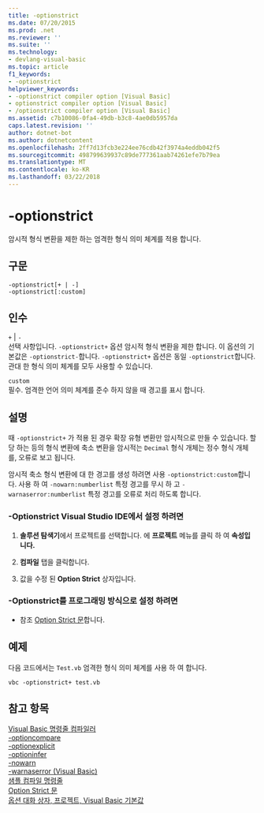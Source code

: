 ```yaml
---
title: -optionstrict
ms.date: 07/20/2015
ms.prod: .net
ms.reviewer: ''
ms.suite: ''
ms.technology:
- devlang-visual-basic
ms.topic: article
f1_keywords:
- -optionstrict
helpviewer_keywords:
- -optionstrict compiler option [Visual Basic]
- optionstrict compiler option [Visual Basic]
- /optionstrict compiler option [Visual Basic]
ms.assetid: c7b10086-0fa4-49db-b3c8-4ae0db5957da
caps.latest.revision: ''
author: dotnet-bot
ms.author: dotnetcontent
ms.openlocfilehash: 2ff7d13fcb3e224ee76cdb42f3974a4eddb042f5
ms.sourcegitcommit: 498799639937c89de777361aab74261efe7b79ea
ms.translationtype: MT
ms.contentlocale: ko-KR
ms.lasthandoff: 03/22/2018
---
```

# <a name="-optionstrict"></a>-optionstrict
암시적 형식 변환을 제한 하는 엄격한 형식 의미 체계를 적용 합니다.  
  
## <a name="syntax"></a>구문  
  
```  
-optionstrict[+ | -]  
-optionstrict[:custom]  
```  
  
## <a name="arguments"></a>인수  
 `+` &#124; `-`  
 선택 사항입니다. `-optionstrict+` 옵션 암시적 형식 변환을 제한 합니다. 이 옵션의 기본값은 `-optionstrict-`합니다. `-optionstrict+` 옵션은 동일 `-optionstrict`합니다. 관대 한 형식 의미 체계를 모두 사용할 수 있습니다.  
  
 `custom`  
 필수. 엄격한 언어 의미 체계를 준수 하지 않을 때 경고를 표시 합니다.  
  
## <a name="remarks"></a>설명  
 때 `-optionstrict+` 가 적용 된 경우 확장 유형 변환만 암시적으로 만들 수 있습니다. 할당 하는 등의 형식 변환에 축소 변환을 암시적는 `Decimal` 형식 개체는 정수 형식 개체를, 오류로 보고 됩니다.  
  
 암시적 축소 형식 변환에 대 한 경고를 생성 하려면 사용 `-optionstrict:custom`합니다. 사용 하 여 `-nowarn:numberlist` 특정 경고를 무시 하 고 `-warnaserror:numberlist` 특정 경고를 오류로 처리 하도록 합니다.  
  
### <a name="to-set--optionstrict-in-the-visual-studio-ide"></a>-Optionstrict Visual Studio IDE에서 설정 하려면  
  
1.  **솔루션 탐색기**에서 프로젝트를 선택합니다. 에 **프로젝트** 메뉴를 클릭 하 여 **속성입니다.**   
  
2.  **컴파일** 탭을 클릭합니다.  
  
3.  값을 수정 된 **Option Strict** 상자입니다.  
  
### <a name="to-set--optionstrict-programmatically"></a>-Optionstrict를 프로그래밍 방식으로 설정 하려면  
  
-   참조 [Option Strict 문](../../../visual-basic/language-reference/statements/option-strict-statement.md)합니다.  
  
## <a name="example"></a>예제  
 다음 코드에서는 `Test.vb` 엄격한 형식 의미 체계를 사용 하 여 합니다.  
  
```console
vbc -optionstrict+ test.vb  
```  
  
## <a name="see-also"></a>참고 항목  
 [Visual Basic 명령줄 컴파일러](../../../visual-basic/reference/command-line-compiler/index.md)  
 [-optioncompare](../../../visual-basic/reference/command-line-compiler/optioncompare.md)  
 [-optionexplicit](../../../visual-basic/reference/command-line-compiler/optionexplicit.md)  
 [-optioninfer](../../../visual-basic/reference/command-line-compiler/optioninfer.md)  
 [-nowarn](../../../visual-basic/reference/command-line-compiler/nowarn.md)  
 [-warnaserror (Visual Basic)](../../../visual-basic/reference/command-line-compiler/warnaserror.md)  
 [샘플 컴파일 명령줄](../../../visual-basic/reference/command-line-compiler/sample-compilation-command-lines.md)  
 [Option Strict 문](../../../visual-basic/language-reference/statements/option-strict-statement.md)  
 [옵션 대화 상자, 프로젝트, Visual Basic 기본값](/visualstudio/ide/reference/visual-basic-defaults-projects-options-dialog-box)
